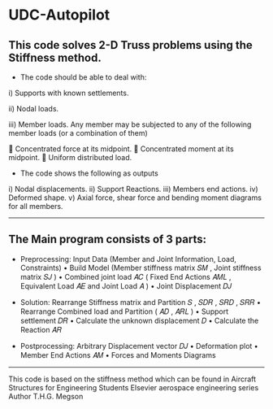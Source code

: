 # UDC-Autopilot

This code solves 2-D Truss problems using the Stiffness method.
--------------------------------------------------------------
- The code should be able to deal with: 
 
i) Supports with known settlements. 
 
ii) Nodal loads. 
 
iii) Member loads. Any member may be subjected to any of the following member loads (or a combination of them) 
 
 Concentrated force at its midpoint.  Concentrated moment at its midpoint.  Uniform distributed load. 
 
- The code shows the following as outputs 
 
i) Nodal displacements. ii) Support Reactions. iii) Members end actions. iv) Deformed shape. v) Axial force, shear force and bending moment diagrams for all members.

----------------------------------------------------------------------------------------------------------------------------------------
The Main program consists of 3 parts:
- 
- Preprocessing:
Input Data (Member and Joint Information, Load, Constraints) 
• Build Model (Member stiffness matrix 𝑆𝑀 , Joint stiffness matrix 𝑆𝐽 ) 
• Combined joint load 𝐴𝐶 ( Fixed End Actions 𝐴𝑀𝐿 , Equivalent Load 𝐴𝐸 and Joint Load 𝐴 ) 
• Joint Displacement 𝐷𝐽

- Solution:
Rearrange Stiffness matrix and Partition 𝑆 , 𝑆𝐷𝑅 , 𝑆𝑅𝐷 , 𝑆𝑅𝑅 
• Rearrange Combined load and Partition ( 𝐴𝐷 , 𝐴𝑅𝐿 ) 
• Support settlement 𝐷𝑅 
• Calculate the unknown displacement 𝐷 
• Calculate the Reaction 𝐴𝑅

- Postprocessing:
Arbitrary Displacement vector 𝐷𝐽 
• Deformation plot 
• Member End Actions 𝐴𝑀 
• Forces and Moments Diagrams

----------------------------------------------------------------------------------------------------------------------------------------
This code is based on the stiffness method which can be found in 
Aircraft Structures for Engineering Students
Elsevier aerospace engineering series
Author	T.H.G. Megson

